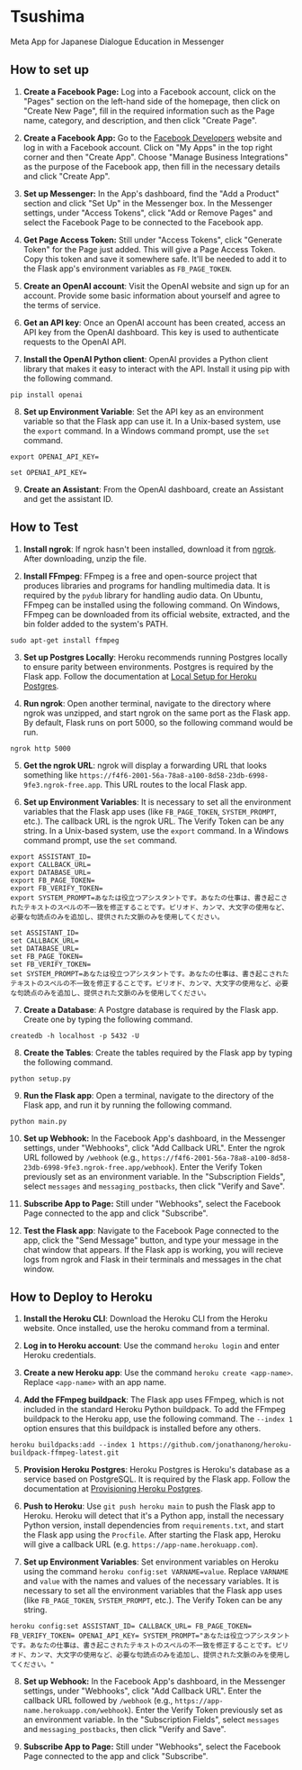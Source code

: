 # Tsushima
Meta App for Japanese Dialogue Education in Messenger

## How to set up

1. **Create a Facebook Page:** Log into a Facebook account, click on the "Pages" section on the left-hand side of the homepage, then click on "Create New Page", fill in the required information such as the Page name, category, and description, and then click "Create Page".

2. **Create a Facebook App:** Go to the [Facebook Developers](https://developers.facebook.com/) website and log in with a Facebook account. Click on "My Apps" in the top right corner and then "Create App". Choose "Manage Business Integrations" as the purpose of the Facebook app, then fill in the necessary details and click "Create App".

3. **Set up Messenger:** In the App's dashboard, find the "Add a Product" section and click "Set Up" in the Messenger box. In the Messenger settings, under "Access Tokens", click "Add or Remove Pages" and select the Facebook Page to be connected to the Facebook app.

4. **Get Page Access Token:** Still under "Access Tokens", click "Generate Token" for the Page just added. This will give a Page Access Token. Copy this token and save it somewhere safe. It'll be needed to add it to the Flask app's environment variables as `FB_PAGE_TOKEN`.

5. **Create an OpenAI account**: Visit the OpenAI website and sign up for an account. Provide some basic information about yourself and agree to the terms of service.

6. **Get an API key**: Once an OpenAI account has been created, access an API key from the OpenAI dashboard. This key is used to authenticate requests to the OpenAI API.

7. **Install the OpenAI Python client**: OpenAI provides a Python client library that makes it easy to interact with the API. Install it using pip with the following command.

```
pip install openai
```

8. **Set up Environment Variable**: Set the API key as an environment variable so that the Flask app can use it. In a Unix-based system, use the `export` command. In a Windows command prompt, use the `set` command.

```
export OPENAI_API_KEY=
```

```
set OPENAI_API_KEY=
```

9. **Create an Assistant**: From the OpenAI dashboard, create an Assistant and get the assistant ID.

## How to Test

1. **Install ngrok**: If ngrok hasn't been installed, download it from [ngrok](https://ngrok.com/download). After downloading, unzip the file.

2. **Install FFmpeg**: FFmpeg is a free and open-source project that produces libraries and programs for handling multimedia data. It is required by the `pydub` library for handling audio data. On Ubuntu, FFmpeg can be installed using the following command. On Windows, FFmpeg can be downloaded from its official website, extracted, and the bin folder added to the system's PATH.

```
sudo apt-get install ffmpeg
```

3. **Set up Postgres Locally**: Heroku recommends running Postgres locally to ensure parity between environments. Postgres is required by the Flask app. Follow the documentation at [Local Setup for Heroku Postgres](https://devcenter.heroku.com/articles/local-setup-heroku-postgres).

4. **Run ngrok**: Open another terminal, navigate to the directory where ngrok was unzipped, and start ngrok on the same port as the Flask app. By default, Flask runs on port 5000, so the following command would be run.

```
ngrok http 5000
```

5. **Get the ngrok URL**: ngrok will display a forwarding URL that looks something like `https://f4f6-2001-56a-78a8-a100-8d58-23db-6998-9fe3.ngrok-free.app`. This URL routes to the local Flask app.

6. **Set up Environment Variables**: It is necessary to set all the environment variables that the Flask app uses (like `FB_PAGE_TOKEN`, `SYSTEM_PROMPT`, etc.). The callback URL is the ngrok URL. The Verify Token can be any string. In a Unix-based system, use the `export` command. In a Windows command prompt, use the `set` command.

```
export ASSISTANT_ID=
export CALLBACK_URL=
export DATABASE_URL=
export FB_PAGE_TOKEN=
export FB_VERIFY_TOKEN=
export SYSTEM_PROMPT=あなたは役立つアシスタントです。あなたの仕事は、書き起こされたテキストのスペルの不一致を修正することです。ピリオド、カンマ、大文字の使用など、必要な句読点のみを追加し、提供された文脈のみを使用してください。
```

```
set ASSISTANT_ID=
set CALLBACK_URL=
set DATABASE_URL=
set FB_PAGE_TOKEN=
set FB_VERIFY_TOKEN=
set SYSTEM_PROMPT=あなたは役立つアシスタントです。あなたの仕事は、書き起こされたテキストのスペルの不一致を修正することです。ピリオド、カンマ、大文字の使用など、必要な句読点のみを追加し、提供された文脈のみを使用してください。
```

7. **Create a Database**: A Postgre database is required by the Flask app. Create one by typing the following command.

```
createdb -h localhost -p 5432 -U 
```

8. **Create the Tables**: Create the tables required by the Flask app by typing the following command.

```
python setup.py
```

9. **Run the Flask app**: Open a terminal, navigate to the directory of the Flask app, and run it by running the following command.

```
python main.py
```

10. **Set up Webhook:** In the Facebook App's dashboard, in the Messenger settings, under "Webhooks", click "Add Callback URL". Enter the ngrok URL followed by `/webhook` (e.g., `https://f4f6-2001-56a-78a8-a100-8d58-23db-6998-9fe3.ngrok-free.app/webhook`). Enter the Verify Token previously set as an environment variable. In the "Subscription Fields", select `messages` and `messaging_postbacks`, then click "Verify and Save".

11. **Subscribe App to Page:** Still under "Webhooks", select the Facebook Page connected to the app and click "Subscribe".

12. **Test the Flask app**: Navigate to the Facebook Page connected to the app, click the "Send Message" button, and type your message in the chat window that appears. If the Flask app is working, you will recieve logs from ngrok and Flask in their terminals and messages in the chat window.

## How to Deploy to Heroku

1. **Install the Heroku CLI**: Download the Heroku CLI from the Heroku website. Once installed, use the heroku command from a terminal.

2. **Log in to Heroku account**: Use the command `heroku login` and enter Heroku credentials.

3. **Create a new Heroku app**: Use the command `heroku create <app-name>`. Replace `<app-name>` with an app name.

4. **Add the FFmpeg buildpack**: The Flask app uses FFmpeg, which is not included in the standard Heroku Python buildpack. To add the FFmpeg buildpack to the Heroku app, use the following command. The `--index 1` option ensures that this buildpack is installed before any others.

```
heroku buildpacks:add --index 1 https://github.com/jonathanong/heroku-buildpack-ffmpeg-latest.git
```

5. **Provision Heroku Postgres**: Heroku Postgres is Heroku's database as a service based on PostgreSQL. It is required by the Flask app. Follow the documentation at [Provisioning Heroku Postgres](https://devcenter.heroku.com/articles/provisioning-heroku-postgres).

6. **Push to Heroku**: Use `git push heroku main` to push the Flask app to Heroku. Heroku will detect that it's a Python app, install the necessary Python version, install dependencies from `requirements.txt`, and start the Flask app using the `Procfile`. After starting the Flask app, Heroku will give a callback URL (e.g. `https://app-name.herokuapp.com`).

7. **Set up Environment Variables**: Set environment variables on Heroku using the command `heroku config:set VARNAME=value`. Replace `VARNAME` and `value` with the names and values of the necessary variables. It is necessary to set all the environment variables that the Flask app uses (like `FB_PAGE_TOKEN`, `SYSTEM_PROMPT`, etc.). The Verify Token can be any string.

```
heroku config:set ASSISTANT_ID= CALLBACK_URL= FB_PAGE_TOKEN= FB_VERIFY_TOKEN= OPENAI_API_KEY= SYSTEM_PROMPT="あなたは役立つアシスタントです。あなたの仕事は、書き起こされたテキストのスペルの不一致を修正することです。ピリオド、カンマ、大文字の使用など、必要な句読点のみを追加し、提供された文脈のみを使用してください。"
```

8. **Set up Webhook:** In the Facebook App's dashboard, in the Messenger settings, under "Webhooks", click "Add Callback URL". Enter the callback URL followed by `/webhook` (e.g., `https://app-name.herokuapp.com/webhook`). Enter the Verify Token previously set as an environment variable. In the "Subscription Fields", select `messages` and `messaging_postbacks`, then click "Verify and Save".

9. **Subscribe App to Page:** Still under "Webhooks", select the Facebook Page connected to the app and click "Subscribe".